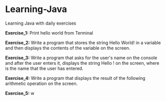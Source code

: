 # Learning-Java
Learning Java with daily exercises

**Exercise_1:**
Print hello world from Terminal

**Exercise_2:**
Write a program that stores the string Hello World! in a variable and then displays the contents of the variable on the screen.

**Exercise_3:**
Write a program that asks for the user's name on the console and after the user enters it, displays the string Hello <name>! on the screen, where <name> is the name that the user has entered.

**Exercise_4:**
Write a program that displays the result of the following arithmetic operation on the screen.

**Exercise_5:**
w
